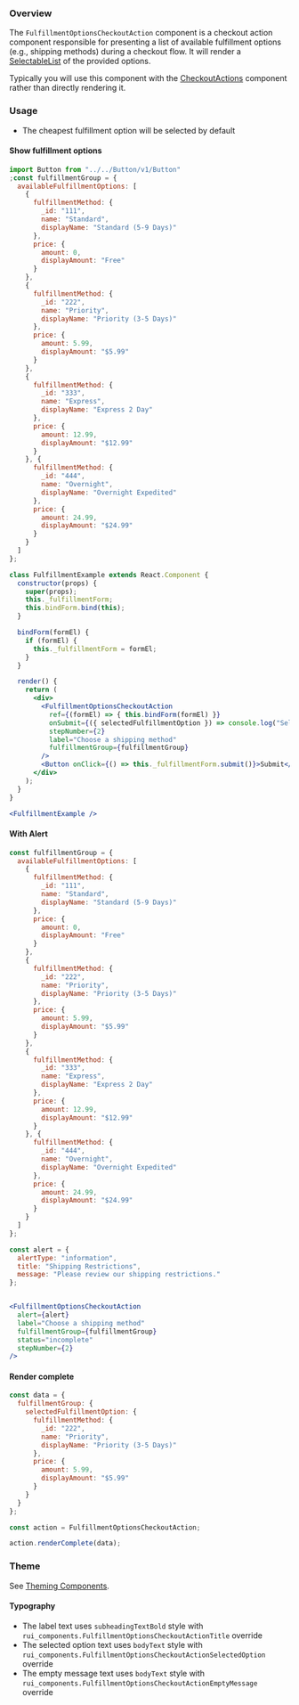 ### Overview

The `FulfillmentOptionsCheckoutAction` component is a checkout action component responsible for presenting a list of available fulfillment options (e.g., shipping methods) during a checkout flow. It will render a [SelectableList](./#!/AddressChoice) of the provided options.

Typically you will use this component with the [CheckoutActions](./#!/CheckoutActions) component rather than directly rendering it.

### Usage

- The cheapest fulfillment option will be selected by default

#### Show fulfillment options

```jsx
import Button from "../../Button/v1/Button"
;const fulfillmentGroup = {
  availableFulfillmentOptions: [
    {
      fulfillmentMethod: {
        _id: "111",
        name: "Standard",
        displayName: "Standard (5-9 Days)"
      },
      price: {
        amount: 0,
        displayAmount: "Free"
      }
    },
    {
      fulfillmentMethod: {
        _id: "222",
        name: "Priority",
        displayName: "Priority (3-5 Days)"
      },
      price: {
        amount: 5.99,
        displayAmount: "$5.99"
      }
    },
    {
      fulfillmentMethod: {
        _id: "333",
        name: "Express",
        displayName: "Express 2 Day"
      },
      price: {
        amount: 12.99,
        displayAmount: "$12.99"
      }
    }, {
      fulfillmentMethod: {
        _id: "444",
        name: "Overnight",
        displayName: "Overnight Expedited"
      },
      price: {
        amount: 24.99,
        displayAmount: "$24.99"
      }
    }
  ]
};

class FulfillmentExample extends React.Component {
  constructor(props) {
    super(props);
    this._fulfillmentForm;
    this.bindForm.bind(this);
  }

  bindForm(formEl) {
    if (formEl) {
      this._fulfillmentForm = formEl;
    }
  }

  render() {
    return (
      <div>
        <FulfillmentOptionsCheckoutAction
          ref={(formEl) => { this.bindForm(formEl) }}
          onSubmit={({ selectedFulfillmentOption }) => console.log("Selected fulfillment option:", selectedFulfillmentOption)}
          stepNumber={2}
          label="Choose a shipping method"
          fulfillmentGroup={fulfillmentGroup}
        />
        <Button onClick={() => this._fulfillmentForm.submit()}>Submit</Button>
      </div>
    );
  }
}

<FulfillmentExample />
```

#### With Alert
```jsx
const fulfillmentGroup = {
  availableFulfillmentOptions: [
    {
      fulfillmentMethod: {
        _id: "111",
        name: "Standard",
        displayName: "Standard (5-9 Days)"
      },
      price: {
        amount: 0,
        displayAmount: "Free"
      }
    },
    {
      fulfillmentMethod: {
        _id: "222",
        name: "Priority",
        displayName: "Priority (3-5 Days)"
      },
      price: {
        amount: 5.99,
        displayAmount: "$5.99"
      }
    },
    {
      fulfillmentMethod: {
        _id: "333",
        name: "Express",
        displayName: "Express 2 Day"
      },
      price: {
        amount: 12.99,
        displayAmount: "$12.99"
      }
    }, {
      fulfillmentMethod: {
        _id: "444",
        name: "Overnight",
        displayName: "Overnight Expedited"
      },
      price: {
        amount: 24.99,
        displayAmount: "$24.99"
      }
    }
  ]
};

const alert = {
  alertType: "information",
  title: "Shipping Restrictions",
  message: "Please review our shipping restrictions."
};


<FulfillmentOptionsCheckoutAction
  alert={alert}
  label="Choose a shipping method"
  fulfillmentGroup={fulfillmentGroup}
  status="incomplete"
  stepNumber={2}
/>
```

#### Render complete

```jsx
const data = {
  fulfillmentGroup: {
    selectedFulfillmentOption: {
      fulfillmentMethod: {
        _id: "222",
        name: "Priority",
        displayName: "Priority (3-5 Days)"
      },
      price: {
        amount: 5.99,
        displayAmount: "$5.99"
      }
    }
  }
};

const action = FulfillmentOptionsCheckoutAction;

action.renderComplete(data);
```

### Theme

See [Theming Components](./#!/Theming%20Components).

#### Typography

- The label text uses `subheadingTextBold` style with `rui_components.FulfillmentOptionsCheckoutActionTitle` override
- The selected option text uses `bodyText` style with `rui_components.FulfillmentOptionsCheckoutActionSelectedOption` override
- The empty message text uses `bodyText` style with `rui_components.FulfillmentOptionsCheckoutActionEmptyMessage` override
